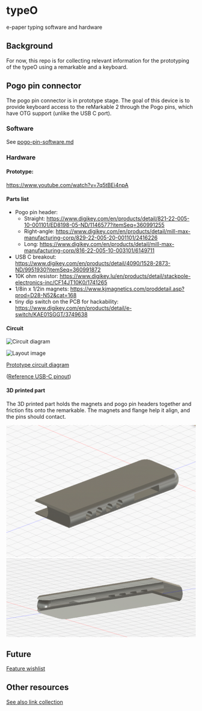 # typeO

e-paper typing software and hardware

## Background

For now, this repo is for collecting relevant information for the prototyping of the typeO using a remarkable and a keyboard.

## Pogo pin connector

The pogo pin connector is in prototype stage. The goal of this device is to provide keyboard access to the reMarkable 2 through the Pogo pins, which have OTG support (unlike the USB C port).

### Software

See [pogo-pin-software.md](/pogo-pin-software.md)

### Hardware

#### Prototype:

https://www.youtube.com/watch?v=7q5tBEi4npA

#### Parts list

- Pogo pin header:
   - Straight: https://www.digikey.com/en/products/detail/821-22-005-10-001101/ED8198-05-ND/1146577?itemSeq=360991255
   - Right-angle: https://www.digikey.com/en/products/detail/mill-max-manufacturing-corp/829-22-005-20-001101/2416226
   - Long: https://www.digikey.com/en/products/detail/mill-max-manufacturing-corp/816-22-005-10-003101/6149711
- USB C breakout: https://www.digikey.com/en/products/detail/4090/1528-2873-ND/9951930?itemSeq=360991872
- 10K ohm resistor: https://www.digikey.lu/en/products/detail/stackpole-electronics-inc/CF14JT10K0/1741265
- 1/8in x 1/2in magnets: https://www.kjmagnetics.com/proddetail.asp?prod=D28-N52&cat=168
- tiny dip switch on the PCB for hackability: https://www.digikey.com/en/products/detail/e-switch/KAE01SGGT/3749638


#### Circuit

![Circuit diagram](gallery/kicad-circuit.jpg)

![Layout image](gallery/layout.jpg)

[Prototype circuit diagram](pcb/prototype_circuit.fzz)

([Reference USB-C pinout](https://electronics.stackexchange.com/questions/291413/usb-c-to-usb-a-pinout/291427))

#### 3D printed part

The 3D printed part holds the magnets and pogo pin headers together and friction fits onto the remarkable. The magnets and flange help it align, and the pins should contact.

![printed part 1](gallery/printed-part-1.png)
![printed part 2](gallery/printed-part-2.png)

## Future

[Feature wishlist](/feature-wishlist.md)


## Other resources

[See also link collection](/sick-links.md)
